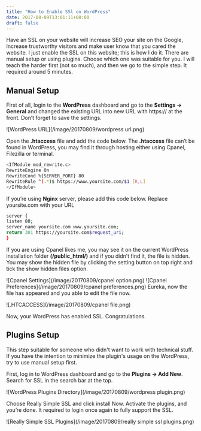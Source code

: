 ```yaml
---
title: "How to Enable SSl on WordPress"
date: 2017-08-09T13:01:11+08:00
draft: false
---
```


Have an SSL on your website will increase SEO your site on the Google, Increase trustworthy visitors and make user know that you cared the website. I just enable the SSL on this website; this is how I do it. There are manual setup or using plugins. Choose which one was suitable for you. I will teach the harder first (not so much), and then we go to the simple step.  It required around 5 minutes.


## Manual Setup


First of all, login to the **WordPress** dashboard and go to the **Settings  &#x2192; General** and changed the existing URL into new URL with https:// at the front. Don’t forget to save the settings.

![WordPress URL](/image/20170809/wordpress url.png)

Open the **.htaccess** file and add the code below. The **.htaccess** file can’t be found in WordPress, you may find it through hosting either using Cpanel, Filezilla or terminal.
```bash
<IfModule mod_rewrite.c>
RewriteEngine On
RewriteCond %{SERVER_PORT} 80
RewriteRule ^(.*)$ https://www.yoursite.com/$1 [R,L]
</IfModule>
```

If you’re using **Nginx** server, please add this code below. Replace yoursite.com with your URL

```bash
server {
listen 80;
server_name yoursite.com www.yoursite.com;
return 301 https://yoursite.com$request_uri;
}
```

If you are using Cpanel likes me, you may see it on the current WordPress installation folder **(/public_html/)** and if you didn’t find it, the file is hidden. You may show the hidden file by clicking the setting button on top right and tick the show hidden files option.

![Cpanel Settings](/image/20170809/cpanel option.png)
![Cpanel Preferences](/image/20170809/cpanel preferences.png)
Eureka, now the file has appeared and you able to edit the file now.

![.HTCACCESS](/image/20170809/cpanel file.png)

Now, your WordPress has enabled SSL. Congratulations.




## Plugins Setup

This step suitable for someone who didn't want to work with technical stuff. If you have the intention to minimize the plugin's usage on the WordPress, try to use manual setup first.

First, log in to WordPress dashboard and go to the **Plugins &#x2192; Add New**. Search for SSL in the search bar at the top.

![WordPress Plugins Directory](/image/20170809/wordpress plugin.png)

Choose Really Simple SSL and click install Now. Activate the plugins, and you’re done. It required to login once again to fully support the SSL.

![Really Simple SSL Plugins](/image/20170809/really simple ssl plugins.png)
